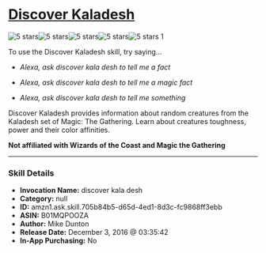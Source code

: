 # [Discover Kaladesh](http://alexa.amazon.com/#skills/amzn1.ask.skill.705b84b5-d65d-4ed1-8d3c-fc9868ff3ebb)
![5 stars](../../images/ic_star_black_18dp_1x.png)![5 stars](../../images/ic_star_black_18dp_1x.png)![5 stars](../../images/ic_star_black_18dp_1x.png)![5 stars](../../images/ic_star_black_18dp_1x.png)![5 stars](../../images/ic_star_black_18dp_1x.png) 1

To use the Discover Kaladesh skill, try saying...

* *Alexa, ask discover kala desh to tell me a fact*

* *Alexa, ask discover kala desh to tell me a magic fact*

* *Alexa, ask discover kala desh to tell me something*

Discover Kaladesh provides information about random creatures from the Kaladesh set of Magic: The Gathering.  Learn about creatures toughness, power and their color affinities. 

**Not affiliated with Wizards of the Coast and Magic the Gathering**

***

### Skill Details

* **Invocation Name:** discover kala desh
* **Category:** null
* **ID:** amzn1.ask.skill.705b84b5-d65d-4ed1-8d3c-fc9868ff3ebb
* **ASIN:** B01MQPOOZA
* **Author:** Mike Dunton
* **Release Date:** December 3, 2016 @ 03:35:42
* **In-App Purchasing:** No
